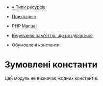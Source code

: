 - [« Типи ресурсів](shmop.resources.md)
- [Приклади »](shmop.examples.md)

- [PHP Manual](index.md)
- [Керування пам'яттю, що розділяється](book.shmop.md)
- Обумовлені константи

# Зумовлені константи

Цей модуль не визначає жодних константів.
